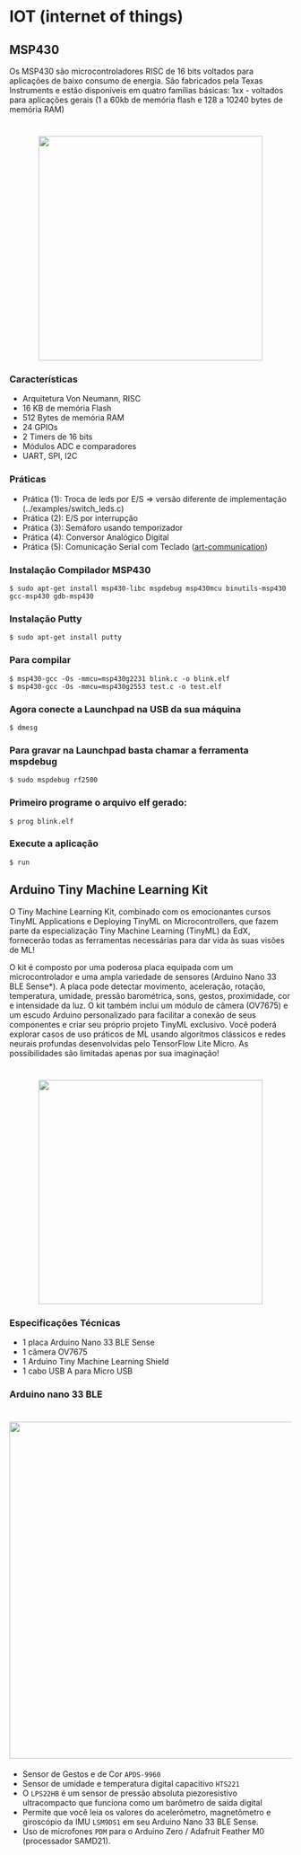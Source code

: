 # IOT (internet of things)

## MSP430

Os MSP430 são microcontroladores RISC de 16 bits voltados para aplicações de baixo consumo de energia. São fabricados pela Texas Instruments e estão disponíveis em quatro famílias básicas: 1xx - voltados para aplicações gerais (1 a 60kb de memória flash e 128 a 10240 bytes de memória RAM)

<h1 align="center">
    <img alt="" src="https://user-images.githubusercontent.com/45442173/194091347-d173c958-dc73-4803-93d3-4e10e9e5b5d0.png" width="400px"/>
</h1>

### Características

- Arquitetura Von Neumann, RISC
- 16 KB de memória Flash
- 512 Bytes de memória RAM
- 24 GPIOs
- 2 Timers de 16 bits
- Módulos ADC e comparadores
- UART, SPI, I2C

### Práticas

 - Prática (1): Troca de leds por E/S => versão diferente de implementação (../examples/switch_leds.c)
 - Prática (2): E/S por interrupção
 - Prática (3): Semáforo usando temporizador
 - Prática (4): Conversor Analógico Digital
 - Prática (5): Comunicação Serial com Teclado ([art-communication](https://www.xanthium.in/Serial-Communication-MSP430-UART-USCI_A))

### Instalação Compilador MSP430 

    $ sudo apt-get install msp430-libc mspdebug msp430mcu binutils-msp430 gcc-msp430 gdb-msp430

### Instalação Putty

    $ sudo apt-get install putty

### Para compilar

    $ msp430-gcc -Os -mmcu=msp430g2231 blink.c -o blink.elf
    $ msp430-gcc -Os -mmcu=msp430g2553 test.c -o test.elf

### Agora conecte a Launchpad na USB da sua máquina
    $ dmesg

### Para gravar na Launchpad basta chamar a ferramenta mspdebug
    $ sudo mspdebug rf2500

### Primeiro programe o arquivo elf gerado:
    $ prog blink.elf

### Execute a aplicação
    $ run

## Arduino Tiny Machine Learning Kit

O Tiny Machine Learning Kit, combinado com os emocionantes cursos TinyML Applications e Deploying TinyML on Microcontrollers, que fazem parte da especialização Tiny Machine Learning (TinyML) da EdX, fornecerão todas as ferramentas necessárias para dar vida às suas visões de ML!

O kit é composto por uma poderosa placa equipada com um microcontrolador e uma ampla variedade de sensores (Arduino Nano 33 BLE Sense*). A placa pode detectar movimento, aceleração, rotação, temperatura, umidade, pressão barométrica, sons, gestos, proximidade, cor e intensidade da luz. O kit também inclui um módulo de câmera (OV7675) e um escudo Arduino personalizado para facilitar a conexão de seus componentes e criar seu próprio projeto TinyML exclusivo. Você poderá explorar casos de uso práticos de ML usando algoritmos clássicos e redes neurais profundas desenvolvidas pelo TensorFlow Lite Micro. As possibilidades são limitadas apenas por sua imaginação!

<h1 align="center">
    <img alt="" src="https://user-images.githubusercontent.com/45442173/195163535-c851c183-80a6-4f4b-972f-614b276b511a.png" width="400px"/>
</h1>

### Especificações Técnicas

- 1 placa Arduino Nano 33 BLE Sense
- 1 câmera OV7675
- 1 Arduino Tiny Machine Learning Shield
- 1 cabo USB A para Micro USB

### Arduino nano 33 BLE

<h1 align="center">
    <img alt="" src="https://user-images.githubusercontent.com/45442173/195472473-20f7be5f-7b75-4ee1-b20e-9d8cc6b80b77.jpg" width="600px"/>
</h1>





- Sensor de Gestos e de Cor `APDS-9960`
- Sensor de umidade e temperatura digital capacitivo `HTS221`
- O `LPS22HB` é um sensor de pressão absoluta piezoresistivo ultracompacto que funciona como um barômetro de saída digital
- Permite que você leia os valores do acelerômetro, magnetômetro e giroscópio da IMU `LSM9DS1` em seu Arduino Nano 33 BLE Sense.
- Uso de microfones `PDM` para o Arduino Zero / Adafruit Feather M0 (processador SAMD21).